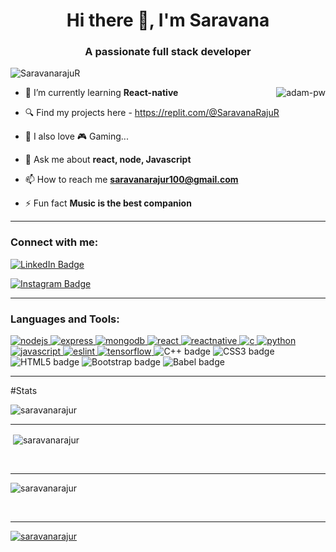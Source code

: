 <h1 align="center">Hi there 👋, I'm Saravana</h1>
<h3 align="center">A passionate full stack developer</h3>

<p align="left"> <img src="https://komarev.com/ghpvc/?username=saravanarajur&label=Profile%20views&color=76b1d5&style=plastic" alt="SaravanarajuR" /> </p>



<p><img align="right" src="https://github.com/Adam-pw/Adam-pw/blob/main/animation_500_kxa883sd.gif" alt="adam-pw" /></p>

- 🌱 I’m currently learning **React-native**

- 🔍 Find my projects here - https://replit.com/@SaravanaRajuR

- 💓 I also love 🎮 Gaming...

- 💬 Ask me about **react, node, Javascript**

- 📫 How to reach me **saravanarajur100@gmail.com**

- ⚡ Fun fact **Music is the best companion**

<hr>

<h3 align="left">Connect with me:</h3>
<p align="left">
<a href="https://www.linkedin.com/in/saravnar/" target="_blank"><img src="https://img.shields.io/badge/-LinkedIn-0e76a8?style=flat-square&logo=Linkedin&logoColor=white" alt="LinkedIn Badge"></a>

<a href="https://instagram.com/saravana._______/" target="_blank"><img src="https://img.shields.io/badge/-Instagram-e4405f?style=flat-square&logo=Instagram&logoColor=white" alt="Instagram Badge"></a>




<hr>

<h3 align="left">Languages and Tools:</h3>
<p align="left"> <a href="https://nodejs.org" target="_blank"> <img src="https://img.shields.io/badge/node.js-6DA55F?style=plastic&logo=node.js&logoColor=white" alt="nodejs" /> </a> <a href="https://expressjs.com" target="_blank"> <img src="https://img.shields.io/badge/express.js-%23404d59.svg?style=plastic&logo=express&logoColor=%2361DAFB" alt="express" /> </a> <a href="https://www.mongodb.com/" target="_blank"> <img src="https://img.shields.io/badge/MongoDB-%234ea94b.svg?style=plastic&logo=mongodb&logoColor=white" alt="mongodb" /> </a> <a href="https://reactjs.org/" target="_blank"> <img src="https://img.shields.io/badge/react-%2320232a.svg?style=plastic&logo=react&logoColor=%2361DAFB" alt="react" /> </a> <a href="https://reactnative.dev/" target="_blank"> <img src="https://img.shields.io/badge/react_native-%2320232a.svg?style=plastic&logo=react&logoColor=%2361DAFB" alt="reactnative" /> </a> <a href="https://en.wikipedia.org/wiki/C_(programming_language)" target="_blank"> <img src="https://img.shields.io/badge/c-%2300599C.svg?style=plastic&logo=c&logoColor=white" alt="c" /> </a> <a href="https://www.python.org" target="_blank"> <img src="https://img.shields.io/badge/python-3670A0?style=plastic&logo=python&logoColor=ffdd54" alt="python" /> </a> <a href="https://www.javascript.com/" target="_blank"> <img src="https://img.shields.io/badge/javascript-%23323330.svg?style=plastic&logo=javascript&logoColor=%23F7DF1E" alt="javascript" /> </a> <a href="https://eslint.org/" target="_blank"> <img src="https://img.shields.io/badge/ESLint-4B3263?style=plastic&logo=eslint&logoColor=white" alt="eslint" /> </a> <a href="https://www.tensorflow.org/" target="_blank"> <img src="https://img.shields.io/badge/TensorFlow-%23FF6F00.svg?style=plastic&logo=TensorFlow&logoColor=white" alt="tensorflow" /> </a>
 <img src="https://img.shields.io/badge/c++-%2300599C.svg?style=plastic&logo=c%2B%2B&logoColor=white" alt="C++ badge">
<img src="https://img.shields.io/badge/css3-%231572B6.svg?style=plastic&logo=css3&logoColor=white" alt="CSS3 badge">
<img src="https://img.shields.io/badge/html5-%23E34F26.svg?style=plastic&logo=html5&logoColor=white" alt="HTML5 badge">
<img src="https://img.shields.io/badge/bootstrap-%23563D7C.svg?style=plastic&logo=bootstrap&logoColor=white" alt="Bootstrap badge">
<img src="https://img.shields.io/badge/Babel-F9DC3e?style=plastic&logo=babel&logoColor=black" alt="Babel badge">

</p>
<hr>
#Stats
<p><img align="left" src="https://github-readme-stats.vercel.app/api/top-langs?username=SaravanarajuR&show_icons=true&locale=en&layout=compact" alt="saravanarajur" /></p>
<br>
<hr>
<p>&nbsp;<img align="center" src="https://github-readme-stats.vercel.app/api?username=SaravanarajuR&show_icons=true&locale=en" alt="saravanarajur" /></p>
<br>
<hr>
<p><img align="center" src="https://github-readme-streak-stats.herokuapp.com/?user=SaravanarajuR&" alt="saravanarajur" /></p>
<br>
<hr>
<p align="left"> <a href="https://github.com/ryo-ma/github-profile-trophy"><img src="https://github-profile-trophy.vercel.app/?username=Saravanarajur" alt="saravanarajur" /></a> </p>
<br>
